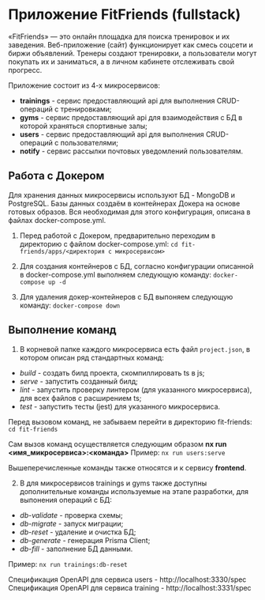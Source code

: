 # Приложение FitFriends (fullstack)
«FitFriends» — это онлайн площадка для поиска тренировок и их заведения. Веб-приложение (сайт) функционирует как смесь соцсети и биржи объявлений.
Тренеры создают тренировки, а пользователи могут покупать их и заниматься, а в личном кабинете отслеживать свой прогресс. 

Приложение состоит из 4-х микросервисов:
- **trainings** - сервис предоставляющий api для выполнения CRUD-операций с тренировками;
- **gyms** - cервис предоставляющий api для взаимодействия с БД в которой храняться спортивные залы;
- **users** - сервис предоставляющий api для выполнения CRUD-операций с пользователями;
- **notify** - сервис рассылки почтовых уведомлений пользователям.

## Работа с Докером

Для хранения данных микросервисы используют БД - MongoDB и PostgreSQL.
Базы данных создаём в контейнерах Докера на основе готовых образов.
Вся необходимая для этого конфигурация, описана в файлах docker-compose.yml.

1) Перед работой с Докером, предварительно переходим в директорию с файлом docker-compose.yml:
`cd fit-friends/apps/<директория с микросервисом>`

2) Для создания контейнеров с БД, согласно конфигурации описанной в docker-compose.yml выполняем следующую команду:
`docker-compose up -d`

3) Для удаления докер-контейнеров с БД выпоняем следующую команду:
`docker-compose down`

## Выполнение команд

1) В корневой папке каждого микросервиса есть файл `project.json`, в котором описан ряд стандартных команд:
- *build* - создать билд проекта, скомпиллировать ts в js;
- *serve* - запустить созданный билд; 
- *lint* - запустить проверку линтером (для указанного микросервиса), для всех файлов с расширением ts;
- *test* - запустить тесты (jest) для указанного микросервиса.

Перед вызовом команд, не забываем перейти в директорию fit-friends:
`cd fit-friends`

Сам вызов команд осуществляется следующим образом **nx run <имя_микросервиса>:<команда>**
Пример:
`nx run users:serve`

Вышеперечисленные команды также относятся и к сервису **frontend**.

2) В для микросервисов trainings и gyms также доступны дополнительные команды используемые на этапе разработки, для выпонения операций с БД:
- *db-validate* - проверка схемы;
- *db-migrate* - запуск миграции;
- *db-reset* - удаление и очистка БД;
- *db-generate* - генерация Prisma Client;
- *db-fill* - заполнение БД данными.

Пример:
`nx run trainings:db-reset`

Спецификация OpenAPI для сервиса users - http://localhost:3330/spec
Спецификация OpenAPI для сервиса training - http://localhost:3331/spec
